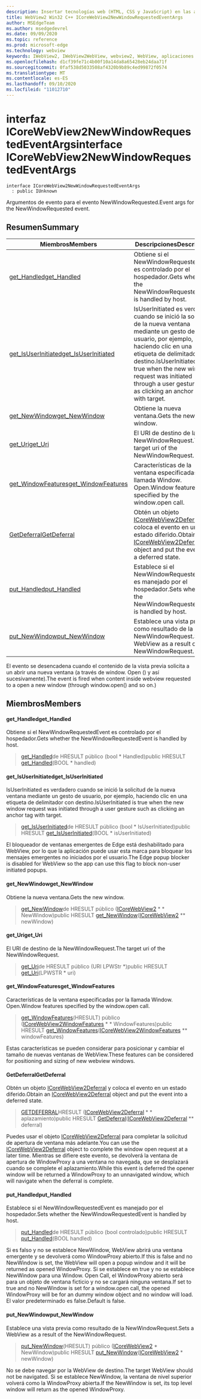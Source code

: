 ```yaml
---
description: Insertar tecnologías web (HTML, CSS y JavaScript) en las aplicaciones nativas con el control Microsoft Edge WebView2
title: WebView2 Win32 C++ ICoreWebView2NewWindowRequestedEventArgs
author: MSEdgeTeam
ms.author: msedgedevrel
ms.date: 09/09/2020
ms.topic: reference
ms.prod: microsoft-edge
ms.technology: webview
keywords: IWebView2, IWebView2WebView, webview2, WebView, aplicaciones Win32, Win32, Edge, ICoreWebView2, ICoreWebView2Controller, control de explorador, HTML Edge, ICoreWebView2NewWindowRequestedEventArgs
ms.openlocfilehash: d1cf39fe71c4b00f10a14da8a65428eb24daa71f
ms.sourcegitcommit: 0faf538d5033508af4320b9b89c4ed99872f0574
ms.translationtype: MT
ms.contentlocale: es-ES
ms.lasthandoff: 09/10/2020
ms.locfileid: "11012710"
---
```

# <span data-ttu-id="9c74b-104">interfaz ICoreWebView2NewWindowRequestedEventArgs</span><span class="sxs-lookup"><span data-stu-id="9c74b-104">interface ICoreWebView2NewWindowRequestedEventArgs</span></span> 

```
interface ICoreWebView2NewWindowRequestedEventArgs
  : public IUnknown
```

<span data-ttu-id="9c74b-105">Argumentos de evento para el evento NewWindowRequested.</span><span class="sxs-lookup"><span data-stu-id="9c74b-105">Event args for the NewWindowRequested event.</span></span>

## <span data-ttu-id="9c74b-106">Resumen</span><span class="sxs-lookup"><span data-stu-id="9c74b-106">Summary</span></span>

 <span data-ttu-id="9c74b-107">Miembros</span><span class="sxs-lookup"><span data-stu-id="9c74b-107">Members</span></span>                        | <span data-ttu-id="9c74b-108">Descripciones</span><span class="sxs-lookup"><span data-stu-id="9c74b-108">Descriptions</span></span>
--------------------------------|---------------------------------------------
[<span data-ttu-id="9c74b-109">get_Handled</span><span class="sxs-lookup"><span data-stu-id="9c74b-109">get_Handled</span></span>](#get_handled) | <span data-ttu-id="9c74b-110">Obtiene si el NewWindowRequestedEvent es controlado por el hospedador.</span><span class="sxs-lookup"><span data-stu-id="9c74b-110">Gets whether the NewWindowRequestedEvent is handled by host.</span></span>
[<span data-ttu-id="9c74b-111">get_IsUserInitiated</span><span class="sxs-lookup"><span data-stu-id="9c74b-111">get_IsUserInitiated</span></span>](#get_isuserinitiated) | <span data-ttu-id="9c74b-112">IsUserInitiated es verdadero cuando se inició la solicitud de la nueva ventana mediante un gesto de usuario, por ejemplo, haciendo clic en una etiqueta de delimitador con destino.</span><span class="sxs-lookup"><span data-stu-id="9c74b-112">IsUserInitiated is true when the new window request was initiated through a user gesture such as clicking an anchor tag with target.</span></span>
[<span data-ttu-id="9c74b-113">get_NewWindow</span><span class="sxs-lookup"><span data-stu-id="9c74b-113">get_NewWindow</span></span>](#get_newwindow) | <span data-ttu-id="9c74b-114">Obtiene la nueva ventana.</span><span class="sxs-lookup"><span data-stu-id="9c74b-114">Gets the new window.</span></span>
[<span data-ttu-id="9c74b-115">get_Uri</span><span class="sxs-lookup"><span data-stu-id="9c74b-115">get_Uri</span></span>](#get_uri) | <span data-ttu-id="9c74b-116">El URI de destino de la NewWindowRequest.</span><span class="sxs-lookup"><span data-stu-id="9c74b-116">The target uri of the NewWindowRequest.</span></span>
[<span data-ttu-id="9c74b-117">get_WindowFeatures</span><span class="sxs-lookup"><span data-stu-id="9c74b-117">get_WindowFeatures</span></span>](#get_windowfeatures) | <span data-ttu-id="9c74b-118">Características de la ventana especificadas por la llamada Window. Open.</span><span class="sxs-lookup"><span data-stu-id="9c74b-118">Window features specified by the window.open call.</span></span>
[<span data-ttu-id="9c74b-119">GetDeferral</span><span class="sxs-lookup"><span data-stu-id="9c74b-119">GetDeferral</span></span>](#getdeferral) | <span data-ttu-id="9c74b-120">Obtén un objeto [ICoreWebView2Deferral](icorewebview2deferral.md) y coloca el evento en un estado diferido.</span><span class="sxs-lookup"><span data-stu-id="9c74b-120">Obtain an [ICoreWebView2Deferral](icorewebview2deferral.md) object and put the event into a deferred state.</span></span>
[<span data-ttu-id="9c74b-121">put_Handled</span><span class="sxs-lookup"><span data-stu-id="9c74b-121">put_Handled</span></span>](#put_handled) | <span data-ttu-id="9c74b-122">Establece si el NewWindowRequestedEvent es manejado por el hospedador.</span><span class="sxs-lookup"><span data-stu-id="9c74b-122">Sets whether the NewWindowRequestedEvent is handled by host.</span></span>
[<span data-ttu-id="9c74b-123">put_NewWindow</span><span class="sxs-lookup"><span data-stu-id="9c74b-123">put_NewWindow</span></span>](#put_newwindow) | <span data-ttu-id="9c74b-124">Establece una vista previa como resultado de la NewWindowRequest.</span><span class="sxs-lookup"><span data-stu-id="9c74b-124">Sets a WebView as a result of the NewWindowRequest.</span></span>

<span data-ttu-id="9c74b-125">El evento se desencadena cuando el contenido de la vista previa solicita a un abrir una nueva ventana (a través de window. Open () y así sucesivamente).</span><span class="sxs-lookup"><span data-stu-id="9c74b-125">The event is fired when content inside webview requested to a open a new window (through window.open() and so on.)</span></span>

## <span data-ttu-id="9c74b-126">Miembros</span><span class="sxs-lookup"><span data-stu-id="9c74b-126">Members</span></span>

#### <span data-ttu-id="9c74b-127">get_Handled</span><span class="sxs-lookup"><span data-stu-id="9c74b-127">get_Handled</span></span> 

<span data-ttu-id="9c74b-128">Obtiene si el NewWindowRequestedEvent es controlado por el hospedador.</span><span class="sxs-lookup"><span data-stu-id="9c74b-128">Gets whether the NewWindowRequestedEvent is handled by host.</span></span>

> <span data-ttu-id="9c74b-129">[get_Handled](#get_handled)de HRESULT público (bool \* Handled)</span><span class="sxs-lookup"><span data-stu-id="9c74b-129">public HRESULT [get_Handled](#get_handled)(BOOL \* handled)</span></span>

#### <span data-ttu-id="9c74b-130">get_IsUserInitiated</span><span class="sxs-lookup"><span data-stu-id="9c74b-130">get_IsUserInitiated</span></span> 

<span data-ttu-id="9c74b-131">IsUserInitiated es verdadero cuando se inició la solicitud de la nueva ventana mediante un gesto de usuario, por ejemplo, haciendo clic en una etiqueta de delimitador con destino.</span><span class="sxs-lookup"><span data-stu-id="9c74b-131">IsUserInitiated is true when the new window request was initiated through a user gesture such as clicking an anchor tag with target.</span></span>

> <span data-ttu-id="9c74b-132">[get_IsUserInitiated](#get_isuserinitiated)de HRESULT público (bool \* IsUserInitiated)</span><span class="sxs-lookup"><span data-stu-id="9c74b-132">public HRESULT [get_IsUserInitiated](#get_isuserinitiated)(BOOL \* isUserInitiated)</span></span>

<span data-ttu-id="9c74b-133">El bloqueador de ventanas emergentes de Edge está deshabilitado para WebView, por lo que la aplicación puede usar esta marca para bloquear los mensajes emergentes no iniciados por el usuario.</span><span class="sxs-lookup"><span data-stu-id="9c74b-133">The Edge popup blocker is disabled for WebView so the app can use this flag to block non-user initiated popups.</span></span>

#### <span data-ttu-id="9c74b-134">get_NewWindow</span><span class="sxs-lookup"><span data-stu-id="9c74b-134">get_NewWindow</span></span> 

<span data-ttu-id="9c74b-135">Obtiene la nueva ventana.</span><span class="sxs-lookup"><span data-stu-id="9c74b-135">Gets the new window.</span></span>

> <span data-ttu-id="9c74b-136">[get_NewWindow](#get_newwindow)de HRESULT público ([ICoreWebView2](icorewebview2.md) \* \* NewWindow)</span><span class="sxs-lookup"><span data-stu-id="9c74b-136">public HRESULT [get_NewWindow](#get_newwindow)([ICoreWebView2](icorewebview2.md) \*\* newWindow)</span></span>

#### <span data-ttu-id="9c74b-137">get_Uri</span><span class="sxs-lookup"><span data-stu-id="9c74b-137">get_Uri</span></span> 

<span data-ttu-id="9c74b-138">El URI de destino de la NewWindowRequest.</span><span class="sxs-lookup"><span data-stu-id="9c74b-138">The target uri of the NewWindowRequest.</span></span>

> <span data-ttu-id="9c74b-139">[get_Uri](#get_uri)de HRESULT público (URI LPWStr \*)</span><span class="sxs-lookup"><span data-stu-id="9c74b-139">public HRESULT [get_Uri](#get_uri)(LPWSTR \* uri)</span></span>

#### <span data-ttu-id="9c74b-140">get_WindowFeatures</span><span class="sxs-lookup"><span data-stu-id="9c74b-140">get_WindowFeatures</span></span> 

<span data-ttu-id="9c74b-141">Características de la ventana especificadas por la llamada Window. Open.</span><span class="sxs-lookup"><span data-stu-id="9c74b-141">Window features specified by the window.open call.</span></span>

> <span data-ttu-id="9c74b-142">[get_WindowFeatures](#get_windowfeatures)(HRESULT) público ([ICoreWebView2WindowFeatures](icorewebview2windowfeatures.md) \* \* WindowFeatures)</span><span class="sxs-lookup"><span data-stu-id="9c74b-142">public HRESULT [get_WindowFeatures](#get_windowfeatures)([ICoreWebView2WindowFeatures](icorewebview2windowfeatures.md) \*\* windowFeatures)</span></span>

<span data-ttu-id="9c74b-143">Estas características se pueden considerar para posicionar y cambiar el tamaño de nuevas ventanas de WebView.</span><span class="sxs-lookup"><span data-stu-id="9c74b-143">These features can be considered for positioning and sizing of new webview windows.</span></span>

#### <span data-ttu-id="9c74b-144">GetDeferral</span><span class="sxs-lookup"><span data-stu-id="9c74b-144">GetDeferral</span></span> 

<span data-ttu-id="9c74b-145">Obtén un objeto [ICoreWebView2Deferral](icorewebview2deferral.md) y coloca el evento en un estado diferido.</span><span class="sxs-lookup"><span data-stu-id="9c74b-145">Obtain an [ICoreWebView2Deferral](icorewebview2deferral.md) object and put the event into a deferred state.</span></span>

> <span data-ttu-id="9c74b-146">[GETDEFERRAL](#getdeferral)HRESULT ([ICoreWebView2Deferral](icorewebview2deferral.md) \* \* aplazamiento)</span><span class="sxs-lookup"><span data-stu-id="9c74b-146">public HRESULT [GetDeferral](#getdeferral)([ICoreWebView2Deferral](icorewebview2deferral.md) \*\* deferral)</span></span>

<span data-ttu-id="9c74b-147">Puedes usar el objeto [ICoreWebView2Deferral](icorewebview2deferral.md) para completar la solicitud de apertura de ventana más adelante.</span><span class="sxs-lookup"><span data-stu-id="9c74b-147">You can use the [ICoreWebView2Deferral](icorewebview2deferral.md) object to complete the window open request at a later time.</span></span> <span data-ttu-id="9c74b-148">Mientras se difiere este evento, se devolverá la ventana de apertura de WindowProxy a una ventana no navegada, que se desplazará cuando se complete el aplazamiento.</span><span class="sxs-lookup"><span data-stu-id="9c74b-148">While this event is deferred the opener window will be returned a WindowProxy to an unnavigated window, which will navigate when the deferral is complete.</span></span>

#### <span data-ttu-id="9c74b-149">put_Handled</span><span class="sxs-lookup"><span data-stu-id="9c74b-149">put_Handled</span></span> 

<span data-ttu-id="9c74b-150">Establece si el NewWindowRequestedEvent es manejado por el hospedador.</span><span class="sxs-lookup"><span data-stu-id="9c74b-150">Sets whether the NewWindowRequestedEvent is handled by host.</span></span>

> <span data-ttu-id="9c74b-151">[put_Handled](#put_handled)de HRESULT público (bool controlado)</span><span class="sxs-lookup"><span data-stu-id="9c74b-151">public HRESULT [put_Handled](#put_handled)(BOOL handled)</span></span>

<span data-ttu-id="9c74b-152">Si es falso y no se establece NewWindow, WebView abrirá una ventana emergente y se devolverá como WindowProxy abierto.</span><span class="sxs-lookup"><span data-stu-id="9c74b-152">If this is false and no NewWindow is set, the WebView will open a popup window and it will be returned as opened WindowProxy.</span></span> <span data-ttu-id="9c74b-153">Si se establece en true y no se establece NewWindow para una Window. Open Call, el WindowProxy abierto será para un objeto de ventana ficticio y no se cargará ninguna ventana.</span><span class="sxs-lookup"><span data-stu-id="9c74b-153">If set to true and no NewWindow is set for a window.open call, the opened WindowProxy will be for an dummy window object and no window will load.</span></span> <span data-ttu-id="9c74b-154">El valor predeterminado es false.</span><span class="sxs-lookup"><span data-stu-id="9c74b-154">Default is false.</span></span>

#### <span data-ttu-id="9c74b-155">put_NewWindow</span><span class="sxs-lookup"><span data-stu-id="9c74b-155">put_NewWindow</span></span> 

<span data-ttu-id="9c74b-156">Establece una vista previa como resultado de la NewWindowRequest.</span><span class="sxs-lookup"><span data-stu-id="9c74b-156">Sets a WebView as a result of the NewWindowRequest.</span></span>

> <span data-ttu-id="9c74b-157">[put_NewWindow](#put_newwindow)(HRESULT) público ([ICoreWebView2](icorewebview2.md) \* NewWindow)</span><span class="sxs-lookup"><span data-stu-id="9c74b-157">public HRESULT [put_NewWindow](#put_newwindow)([ICoreWebView2](icorewebview2.md) \* newWindow)</span></span>

<span data-ttu-id="9c74b-158">No se debe navegar por la WebView de destino.</span><span class="sxs-lookup"><span data-stu-id="9c74b-158">The target WebView should not be navigated.</span></span> <span data-ttu-id="9c74b-159">Si se establece NewWindow, la ventana de nivel superior volverá como la WindowProxy abierta.</span><span class="sxs-lookup"><span data-stu-id="9c74b-159">If the NewWindow is set, its top level window will return as the opened WindowProxy.</span></span>

